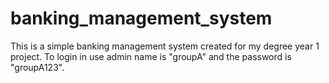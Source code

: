 # banking_management_system
This is a simple banking management system created for my degree year 1 project. 
To login in use admin name is "groupA" and the password is "groupA123".
